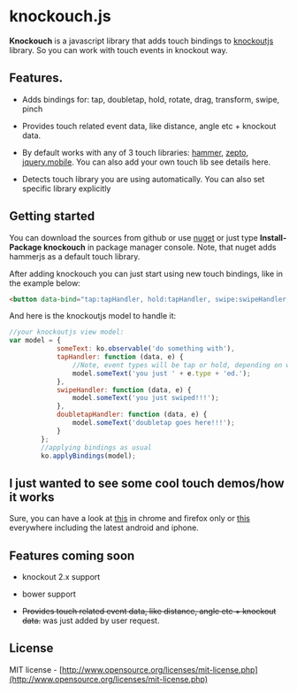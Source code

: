 # knockouch.js

**Knockouch** is a javascript library that adds touch bindings to [knockoutjs](http://knockoutjs.com/) library. So you can work with touch events in knockout way.

## Features.

- Adds bindings for: tap, doubletap, hold, rotate, drag, transform, swipe, pinch

- Provides touch related event data, like distance, angle etc + knockout data.

- By default works with any of 3 touch libraries: [hammer](https://github.com/EightMedia/hammer.js), [zepto](http://zeptojs.com/), [jquery.mobile](http://jquerymobile.com/). You can also add your own touch lib see details here.

- Detects touch library you are using automatically. You can also set specific library explicitly

## Getting started

You can download the sources from github or use [nuget](http://nuget.org/packages/knockouch/) or just type **Install-Package knockouch** in package manager console. Note, that nuget adds hammerjs as a default touch library.

After adding knockouch you can just start using new touch bindings, like in the example below:
```html
<button data-bind="tap:tapHandler, hold:tapHandler, swipe:swipeHandler, doubletap:doubletapHandler">knockouch me</button>
```

And here is the knockoutjs model to handle it:
```javascript
//your knockoutjs view model:
var model = {
            someText: ko.observable('do something with'),
            tapHandler: function (data, e) {
				//Note, event types will be tap or hold, depending on what your action will be.
                model.someText('you just ' + e.type + 'ed.');
            },
			swipeHandler: function (data, e) {
                model.someText('you just swiped!!!');
            },
			doubletapHandler: function (data, e) {
                model.someText('doubletap goes here!!!');
            }
        };
		//applying bindings as usual
        ko.applyBindings(model);
```

## I just wanted to see some cool touch demos/how it works

Sure, you can have a look at [this](http://htmlpreview.github.com/?https://github.com/yaroslavya/knockouch/blob/master/knockouch/demo/iphone.html) in chrome and firefox only or [this](http://htmlpreview.github.io/?https://github.com/yaroslavya/knockouch/blob/dev/knockouch/demo/demoMobile.html) everywhere including the latest android and iphone. 

## Features coming soon

- knockout 2.x support
 
- bower support

- <del>Provides touch related event data, like distance, angle etc + knockout data.</del> was just added by user request.

## License

MIT license - [http://www.opensource.org/licenses/mit-license.php](http://www.opensource.org/licenses/mit-license.php)

